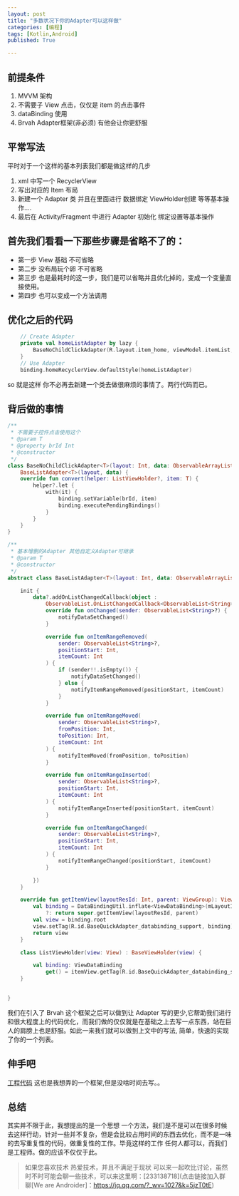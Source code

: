 ```yaml
---
layout: post
title: "多数状况下你的Adapter可以这样做"
categories: [编程]
tags: [Kotlin,Android]
published: True

---
```




## 前提条件

1. MVVM 架构
2. 不需要子 View 点击，仅仅是 item 的点击事件
3. dataBinding 使用
4. Brvah Adapter框架(非必须) 有他会让你更舒服

## 平常写法

平时对于一个这样的基本列表我们都是做这样的几步

1. xml 中写一个 RecyclerView
2. 写出对应的 Item 布局
3. 新建一个 Adapter 类 并且在里面进行 数据绑定 ViewHolder创建 等等基本操作....
4. 最后在 Activity/Fragment 中进行 Adapter 初始化 绑定设置等基本操作

## 首先我们看看一下那些步骤是省略不了的：

- 第一步 View 基础 不可省略
- 第二步 没布局玩个卵 不可省略
- 第三步 也是最耗时的这一步，我们是可以省略并且优化掉的，变成一个变量直接使用。
- 第四步 也可以变成一个方法调用

## 优化之后的代码

```kotlin
    // Create Adapter
    private val homeListAdapter by lazy {
        BaseNoChildClickAdapter(R.layout.item_home, viewModel.itemList, BR.itemHome)
    }
    // Use Adapter
    binding.homeRecyclerView.defaultStyle(homeListAdapter)
```

so 就是这样 你不必再去新建一个类去做很麻烦的事情了。两行代码而已。

## 背后做的事情

```kotlin
/**
 * 不需要子控件点击使用这个
 * @param T
 * @property brId Int
 * @constructor
 */
class BaseNoChildClickAdapter<T>(layout: Int, data: ObservableArrayList<T>, var brId: Int) :
    BaseListAdapter<T>(layout, data) {
    override fun convert(helper: ListViewHolder?, item: T) {
        helper?.let {
            with(it) {
                binding.setVariable(brId, item)
                binding.executePendingBindings()
            }
        }
    }
}
```

```kotlin
/**
 * 基本增删的Adapter 其他自定义Adapter可继承
 * @param T
 * @constructor
 */
abstract class BaseListAdapter<T>(layout: Int, data: ObservableArrayList<T>?): BaseQuickAdapter<T, BaseListAdapter.ListViewHolder>(layout,data) {

    init {
        data?.addOnListChangedCallback(object :
            ObservableList.OnListChangedCallback<ObservableList<String>>() {
            override fun onChanged(sender: ObservableList<String>?) {
                notifyDataSetChanged()
            }

            override fun onItemRangeRemoved(
                sender: ObservableList<String>?,
                positionStart: Int,
                itemCount: Int
            ) {
                if (sender!!.isEmpty()) {
                    notifyDataSetChanged()
                } else {
                    notifyItemRangeRemoved(positionStart, itemCount)
                }
            }

            override fun onItemRangeMoved(
                sender: ObservableList<String>?,
                fromPosition: Int,
                toPosition: Int,
                itemCount: Int
            ) {
                notifyItemMoved(fromPosition, toPosition)
            }

            override fun onItemRangeInserted(
                sender: ObservableList<String>?,
                positionStart: Int,
                itemCount: Int
            ) {
                notifyItemRangeInserted(positionStart, itemCount)
            }

            override fun onItemRangeChanged(
                sender: ObservableList<String>?,
                positionStart: Int,
                itemCount: Int
            ) {
                notifyItemRangeChanged(positionStart, itemCount)
            }

        })
    }

    override fun getItemView(layoutResId: Int, parent: ViewGroup): View {
        val binding = DataBindingUtil.inflate<ViewDataBinding>(mLayoutInflater, layoutResId, parent, false)
            ?: return super.getItemView(layoutResId, parent)
        val view = binding.root
        view.setTag(R.id.BaseQuickAdapter_databinding_support, binding)
        return view
    }

    class ListViewHolder(view: View) : BaseViewHolder(view) {

        val binding: ViewDataBinding
            get() = itemView.getTag(R.id.BaseQuickAdapter_databinding_support) as ViewDataBinding
    }

  
}
```



我们在引入了 Brvah 这个框架之后可以做到让 Adapter 写的更少,它帮助我们进行和很大程度上的代码优化，而我们做的仅仅就是在基础之上去写一点东西，站在巨人的肩膀上也是舒服。如此一来我们就可以做到上文中的写法, 简单，快速的实现了你的一个列表。

## 伸手吧
[工程代码](<https://github.com/XiaMuYao/UlanBatorSimple>) 这也是我想弄的一个框架,但是没啥时间去写。。

## 总结

其实并不限于此，我想提出的是一个思想 一个方法，我们是不是可以在很多时候去这样行动，针对一些并不复杂，但是会比较占用时间的东西去优化，而不是一味的去写重复性的代码，做重复性的工作。毕竟这样的工作 任何人都可以，而我们是工程师。做的应该不仅仅于此。


> 如果您喜欢技术 热爱技术，并且不满足于现状 可以来一起吹比讨论，虽然时不时可能会聊一些技术，可以来这里啊：[233138718](点击链接加入群聊[We are Androider]：https://jq.qq.com/?_wv=1027&k=5jzT0tE)